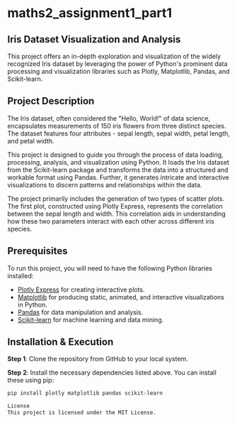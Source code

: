 # maths2_assignment1_part1

## Iris Dataset Visualization and Analysis

This project offers an in-depth exploration and visualization of the widely recognized Iris dataset by leveraging the power of Python's prominent data processing and visualization libraries such as Plotly, Matplotlib, Pandas, and Scikit-learn.

## Project Description

The Iris dataset, often considered the "Hello, World!" of data science, encapsulates measurements of 150 iris flowers from three distinct species. The dataset features four attributes - sepal length, sepal width, petal length, and petal width.

This project is designed to guide you through the process of data loading, processing, analysis, and visualization using Python. It loads the Iris dataset from the Scikit-learn package and transforms the data into a structured and workable format using Pandas. Further, it generates intricate and interactive visualizations to discern patterns and relationships within the data.

The project primarily includes the generation of two types of scatter plots. The first plot, constructed using Plotly Express, represents the correlation between the sepal length and width. This correlation aids in understanding how these two parameters interact with each other across different iris species. 


## Prerequisites

To run this project, you will need to have the following Python libraries installed:

- [Plotly Express](https://pypi.org/project/plotly/) for creating interactive plots.
- [Matplotlib](https://pypi.org/project/matplotlib/) for producing static, animated, and interactive visualizations in Python.
- [Pandas](https://pypi.org/project/pandas/) for data manipulation and analysis.
- [Scikit-learn](https://pypi.org/project/scikit-learn/) for machine learning and data mining.

## Installation & Execution

**Step 1**: Clone the repository from GitHub to your local system.

**Step 2**: Install the necessary dependencies listed above. You can install these using pip:

```sh
pip install plotly matplotlib pandas scikit-learn

License
This project is licensed under the MIT License.
